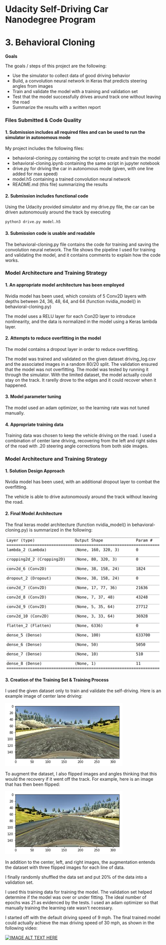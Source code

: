 # Udacity Self-Driving Car Nanodegree Program 

# **3. Behavioral Cloning** 

**Goals**

The goals / steps of this project are the following:
* Use the simulator to collect data of good driving behavior
* Build, a convolution neural network in Keras that predicts steering angles from images
* Train and validate the model with a training and validation set
* Test that the model successfully drives around track one without leaving the road
* Summarize the results with a written report


[//]: # (Image References)

[image5]: ./images/model_summary.png "Model Image"
[image6]: ./images/center_sample.png "Normal Image"
[image7]: ./images/center_flipped_sample.png "Flipped Image"


### Files Submitted & Code Quality

#### 1. Submission includes all required files and can be used to run the simulator in autonomous mode

My project includes the following files:
* behavioral-cloning.py containing the script to create and train the model
* behavioral-cloning.ipynb containing the same script in jupyter notebook
* drive.py for driving the car in autonomous mode (given, with one line added for max speed)
* model.h5 containing a trained convolution neural network 
* README.md (this file) summarizing the results

#### 2. Submission includes functional code
Using the Udacity provided simulator and my drive.py file, the car can be driven autonomously around the track by executing 
```sh
python3 drive.py model.h5
```

#### 3. Submission code is usable and readable

The behavioral-cloning.py file contains the code for training and saving the convolution neural network. The file shows the pipeline I used for training and validating the model, and it contains comments to explain how the code works.

### Model Architecture and Training Strategy

#### 1. An appropriate model architecture has been employed

Nvidia model has been used, which consists of 5 Conv2D layers with depths between 24, 36, 48, 64, and 64 (function nvidia_model() in behavioral-cloning.py) 

The model uses a RELU layer for each Con2D layer to introduce nonlinearity, and the data is normalized in the model using a Keras lambda layer. 

#### 2. Attempts to reduce overfitting in the model

The model contains a dropout layer in order to reduce overfitting. 

The model was trained and validated on the given dataset driving_log.csv and the associated images in a random 80/20 split. The validation ensured that the model was not overfitting. The model was tested by running it through the simulator. With the limited dataset, the model actually could stay on the track. It rarelly drove to the edges and it could recover when it happened. 

#### 3. Model parameter tuning

The model used an adam optimizer, so the learning rate was not tuned manually.

#### 4. Appropriate training data

Training data was chosen to keep the vehicle driving on the road. I used a combination of center lane driving, recovering from the left and right sides of the road with .20 steering angle corrections from both side images. 

### Model Architecture and Training Strategy

#### 1. Solution Design Approach

Nvidia model has been used, with an additional dropout layer to combat the overfitting. 

The vehicle is able to drive autonomously around the track without leaving the road.

#### 2. Final Model Architecture

The final keras model architecture (function nvidia_model() in  behavioral-cloning.py) is summarized in the following:

![alt text][image5]

#### 3. Creation of the Training Set & Training Process

I used the given dataset only to train and validate the self-driving. Here is an example image of center lane driving:

![alt text][image6]

To augment the dataset, I also flipped images and angles thinking that this would the recovery if it went off the track. For example, here is an image that has then been flipped:

![alt text][image7]

In addition to the center, left, and right images, the augmentation entends the dataset with three flipped images for each line of data. 

I finally randomly shuffled the data set and put 20% of the data into a validation set. 

I used this training data for training the model. The validation set helped determine if the model was over or under fitting. The ideal number of epochs was 21 as evidenced by the tests. I used an adam optimizer so that manually training the learning rate wasn't necessary.

I started off with the default driving speed of 9 mph. The final trained model could actually achieve the max driving speed of 30 mph, as shown in the following video:

[![IMAGE ALT TEXT HERE](https://img.youtube.com/vi/xP5Y3oW2rjQ/0.jpg)](https://www.youtube.com/watch?v=xP5Y3oW2rjQ)
